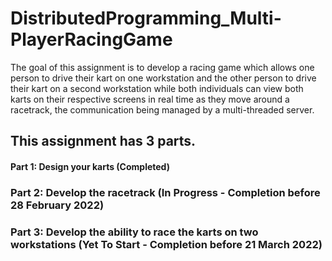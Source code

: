 # DistributedProgramming_Multi-PlayerRacingGame
The goal of this assignment is to develop a racing game which allows one person to drive their kart on one workstation and the other person to drive their kart on a second workstation while  both  individuals can view both karts on their respective screens in real time as they move  around a racetrack, the communication being managed by a multi-threaded server.


## This assignment has 3 parts.

#### Part 1: Design your karts (Completed)
### Part 2: Develop the racetrack (In Progress - Completion before 28 February 2022)
### Part 3: Develop the ability to race the karts on two workstations (Yet To Start - Completion before 21 March 2022)
